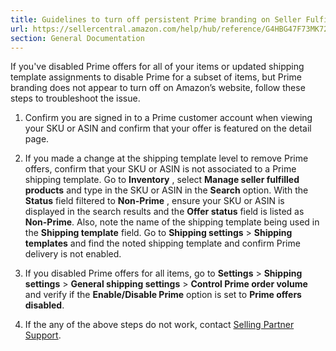 ```yaml
---
title: Guidelines to turn off persistent Prime branding on Seller Fulfilled Prime offers
url: https://sellercentral.amazon.com/help/hub/reference/G4HBG47F73MK7257
section: General Documentation
---
```


If you've disabled Prime offers for all of your items or updated shipping
template assignments to disable Prime for a subset of items, but Prime
branding does not appear to turn off on Amazon’s website, follow these steps
to troubleshoot the issue.

  1. Confirm you are signed in to a Prime customer account when viewing your SKU or ASIN and confirm that your offer is featured on the detail page.

  2. If you made a change at the shipping template level to remove Prime offers, confirm that your SKU or ASIN is not associated to a Prime shipping template. Go to **Inventory** , select **Manage seller fulfilled products** and type in the SKU or ASIN in the **Search** option. With the **Status** field filtered to **Non-Prime** , ensure your SKU or ASIN is displayed in the search results and the **Offer status** field is listed as **Non-Prime**. Also, note the name of the shipping template being used in the **Shipping template** field. Go to **Shipping settings** > **Shipping templates** and find the noted shipping template and confirm Prime delivery is not enabled.

  3. If you disabled Prime offers for all items, go to **Settings** > **Shipping settings** > **General shipping settings** > **Control Prime order volume** and verify if the **Enable/Disable Prime** option is set to **Prime offers disabled**.

  4. If the any of the above steps do not work, contact [Selling Partner Support](/help/hub/support).

